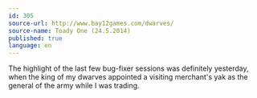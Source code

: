 ```yaml
---
id: 305
source-url: http://www.bay12games.com/dwarves/
source-name: Toady One (24.5.2014)
published: true
language: en
---
```

The highlight of the last few bug-fixer sessions was definitely yesterday, when the king of my dwarves appointed a visiting merchant's yak as the general of the army while I was trading.
